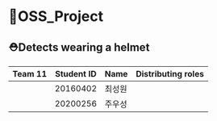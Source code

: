 # 🔖OSS_Project
## ⛑️Detects wearing a helmet

|Team 11|Student ID|Name|Distributing roles|
|-|-|-|-|
||20160402|최성원||
||20200256|주우성||

